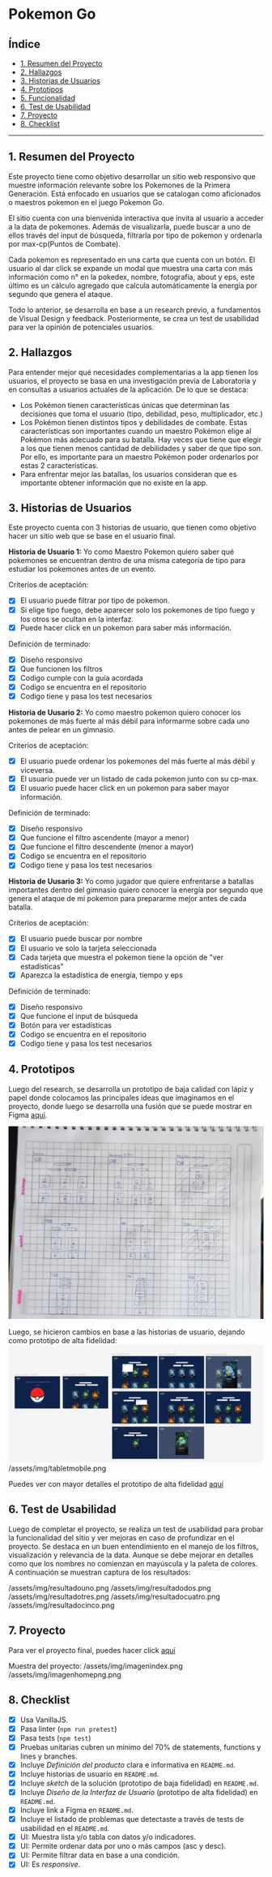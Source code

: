 # Pokemon Go

## Índice

* [1. Resumen del Proyecto](#1-resumen-del-proyecto)
* [2. Hallazgos](#2-hallazgos)
* [3. Historias de Usuarios](#3-historias-de-usuarios)
* [4. Prototipos](#4-prototipos)
* [5. Funcionalidad](#5-funcionalidad)
* [6. Test de Usabilidad](#6-test-de-usabilidad)
* [7. Proyecto](#7-proyecto)
* [8. Checklist](#8-checklist)

***

## 1. Resumen del Proyecto

Este proyecto tiene como objetivo desarrollar un sitio web responsivo que muestre información relevante sobre los Pokemones de la Primera Generación. Está enfocado en usuarios que se catalogan como aficionados o maestros pokemon en el juego Pokemon Go. 

El sitio cuenta con una bienvenida interactiva que invita al usuario a acceder a la data de pokemones. Además de visualizarla, puede buscar a uno de ellos través del input de búsqueda, filtrarla por tipo de pokemon y ordenarla por max-cp(Puntos de Combate). 

Cada pokemon es representado en una carta que cuenta con un botón. El usuario al dar click se expande un modal que muestra una carta con más información como n° en la pokedex, nombre, fotografía, about y eps, este último es un cálculo agregado que calcula automáticamente la energía por segundo que genera el ataque. 

Todo lo anterior, se desarrolla en base a un research previo, a fundamentos de Visual Design y feedback. Posteriormente, se crea un test de usabilidad para ver la opinión de potenciales usuarios.    

## 2. Hallazgos

Para entender mejor qué necesidades complementarias a la app tienen los
usuarios, el proyecto se basa en una investigación previa de Laboratoria y en consultas a usuarios actuales de la aplicación. De lo que se destaca:  

- Los Pokémon tienen características únicas que determinan las decisiones que
  toma el usuario (tipo, debilidad, peso, multiplicador, etc.)
- Los Pokémon tienen distintos tipos y debilidades de combate. Estas
  características son importantes cuando un maestro Pokémon elige al Pokémon
  más adecuado para su batalla. Hay veces que tiene que elegir a los que
  tienen menos cantidad de debilidades y saber de que tipo son. Por ello, es
  importante para un maestro Pokémon poder ordenarlos por estas 2
  características.
- Para enfrentar mejor las batallas, los usuarios consideran que es importante obtener información que no existe en la app. 


## 3. Historias de Usuarios

Este proyecto cuenta con 3 historias de usuario, que tienen como objetivo hacer un sitio web que se base en el usuario final.

**Historia de Usuario 1:**
  Yo como Maestro Pokemon quiero saber qué pokemones se encuentran dentro de una misma categoría de tipo para estudiar los pokemones antes de un evento. 

  Criterios de aceptación: 
  * [x] El usuario puede filtrar por tipo de pokemon.
  * [x] Si elige tipo fuego, debe aparecer solo los pokemones de tipo fuego y los otros se ocultan en la interfaz.
  * [x] Puede hacer click en un pokemon para saber más información. 

  Definición de terminado:
  * [x] Diseño responsivo
  * [x] Que funcionen los filtros
  * [x] Codigo cumple con la guía acordada
  * [x] Codigo se encuentra en el repositorio
  * [x] Codigo tiene y pasa los test necesarios

**Historia de Uusario 2:**
  Yo como maestro pokemon quiero conocer los pokemones de más fuerte al más débil para informarme sobre cada uno antes de pelear en un gimnasio. 

  Criterios de aceptación:
  * [x] El usuario puede ordenar los pokemones del más fuerte al más débil y viceversa.
  * [x] El usuario puede ver un listado de cada pokemon junto con su cp-max.
  * [x] El usuario puede hacer click en un pokemon para saber mayor información.

  Definición de terminado:
  * [x] Diseño responsivo
  * [x] Que funcione el filtro ascendente (mayor a menor)
  * [x] Que funcione el filtro descendente (menor a mayor)
  * [x] Codigo se encuentra en el repositorio
  * [x] Codigo tiene y pasa los test necesarios

**Historia de Uusario 3:**
  Yo como jugador que quiere enfrentarse a batallas importantes dentro del gimnasio quiero conocer la energía por segundo que genera el ataque de mi pokemon para prepararme mejor antes de cada batalla. 

  Criterios de aceptación:
  * [x] El usuario puede buscar por nombre
  * [x] El usuario ve solo la tarjeta seleccionada 
  * [x] Cada tarjeta que muestra el pokemon tiene la opción de "ver estadísticas"
  * [x] Aparezca la estadística de energía, tiempo y eps

  Definición de terminado:
  * [x] Diseño responsivo
  * [x] Que funcione el input de búsqueda
  * [x] Botón para ver estadísticas
  * [x] Codigo se encuentra en el repositorio
  * [x] Codigo tiene y pasa los test necesarios

## 4. Prototipos
  
  Luego del research, se desarrolla un prototipo de baja calidad con lápiz y papel donde colocamos las principales ideas que imaginamos en el proyecto, donde luego se desarrolla una fusión que se puede mostrar en Figma [aquí](https://www.figma.com/file/UScyGw3XaBn2wp063kscqe/Low-Prototype-Data-Lovers?type=design&t=N144o8PrZEcKNQ2n-0).

  ![lowprototype](img/lowprototype.jpeg)

  Luego, se hicieron cambios en base a las historias de usuario, dejando como prototipo de alta fidelidad:
  ![desktopsize](img/desktop.png)
  /assets/img/tabletmobile.png

  Puedes ver con mayor detalles el prototipo de alta fidelidad [aquí](https://www.figma.com/file/jOcDABLVVvg3UWZtTKaPDb/High-Prototype-Data-Lovers?type=design&node-id=0-1&t=Oh4NP6cl3LUJdkOz-0)

## 6. Test de Usabilidad

  Luego de completar el proyecto, se realiza un test de usabilidad para probar la funcionalidad del sitio y ver mejoras en caso de profundizar en el proyecto. Se destaca en un buen entendimiento en el manejo de los filtros, visualización y relevancia de la data. Aunque se debe mejorar en detalles como que los nombres no comienzan en mayúscula y la paleta de colores. A continuación se muestran captura de los resultados:
  
  /assets/img/resultadouno.png
  /assets/img/resultadodos.png
  /assets/img/resultadotres.png
  /assets/img/resultadocuatro.png
  /assets/img/resultadocinco.png

## 7. Proyecto

  Para ver el proyecto final, puedes hacer click [aquí]()

  Muestra del proyecto:
  /assets/img/imagenindex.png
  /assets/img/imagenhomepng.png

## 8. Checklist

* [x] Usa VanillaJS.
* [x] Pasa linter (`npm run pretest`)
* [x] Pasa tests (`npm test`)
* [x] Pruebas unitarias cubren un mínimo del 70% de statements, functions y
  lines y branches.
* [x] Incluye _Definición del producto_ clara e informativa en `README.md`.
* [x] Incluye historias de usuario en `README.md`.
* [x] Incluye _sketch_ de la solución (prototipo de baja fidelidad) en
  `README.md`.
* [x] Incluye _Diseño de la Interfaz de Usuario_ (prototipo de alta fidelidad)
  en `README.md`.
* [x] Incluye link a Figma en `README.md`.
* [x] Incluye el listado de problemas que detectaste a través de tests de
  usabilidad en el `README.md`.
* [x] UI: Muestra lista y/o tabla con datos y/o indicadores.
* [x] UI: Permite ordenar data por uno o más campos (asc y desc).
* [x] UI: Permite filtrar data en base a una condición.
* [x] UI: Es _responsive_.
